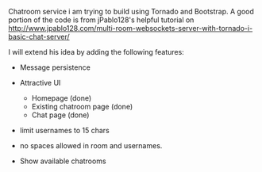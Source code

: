 Chatroom service i am trying to build using Tornado and Bootstrap. A good portion of the code is from jPablo128's helpful tutorial on http://www.jpablo128.com/multi-room-websockets-server-with-tornado-i-basic-chat-server/ 

I will extend his idea by adding the following features:

- Message persistence

- Attractive UI
	- Homepage (done)
	- Existing chatroom page (done)
	- Chat page (done)

- limit usernames to 15 chars

- no spaces allowed in room and usernames.

- Show available chatrooms




